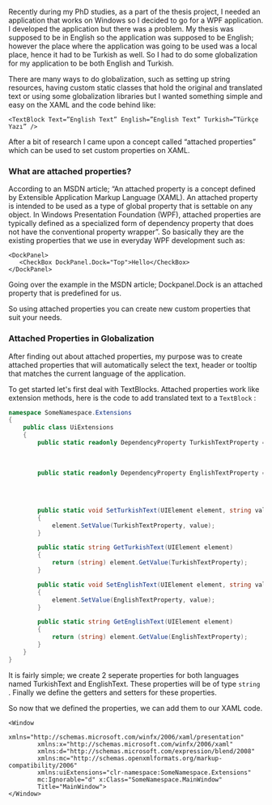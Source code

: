 Recently during my PhD studies, as a part of the thesis project, I needed an application that works on Windows so I decided to go for a WPF application. I developed the application but there was a problem. My thesis was supposed to be in English so the application was supposed to be English; however the place where the application was going to be used was a local place, hence it had to be Turkish as well. So I had to do some globalization for my application to be both English and Turkish.

There are many ways to do globalization, such as setting up string resources, having custom static classes that hold the original and translated text or using some globalization libraries but I wanted something simple and easy on the XAML and the code behind like:

```xaml
<TextBlock Text=”English Text” English=”English Text” Turkish=”Türkçe Yazı” />
```

After a bit of research I came upon a concept called “attached properties” which can be used to set custom properties on XAML.

### What are attached properties?

According to an MSDN article; “An attached property is a concept defined by Extensible Application Markup Language (XAML). An attached property is intended to be used as a type of global property that is settable on any object. In Windows Presentation Foundation (WPF), attached properties are typically defined as a specialized form of dependency property that does not have the conventional property wrapper”.
So basically they are the existing properties that we use in everyday WPF development such as:

```xaml
<DockPanel>
   <CheckBox DockPanel.Dock="Top">Hello</CheckBox>
</DockPanel>
```

Going over the example in the MSDN article; Dockpanel.Dock is an attached property that is predefined for us.

So using attached properties you can create new custom properties that suit your needs.

### Attached Properties in Globalization

After finding out about attached properties, my purpose was to create attached properties that will automatically select the text, header or tooltip that matches the current language of the application.

To get started let's first deal with TextBlocks. Attached properties work like extension methods, here is the code to add translated text to a ```TextBlock``` :

```cs
namespace SomeNamespace.Extensions
{
	public class UiExtensions
	{
		public static readonly DependencyProperty TurkishTextProperty = DependencyProperty.RegisterAttached("TurkishText",
                                                                                                        typeof(string),
                                                                                                        typeof(UiExtensions),
                                                                                                        new PropertyMetadata(default(string)));
        public static readonly DependencyProperty EnglishTextProperty = DependencyProperty.RegisterAttached("EnglishText",
                                                                                                        typeof(string),
                                                                                                        typeof(UiExtensions),
                                                                                                        new PropertyMetadata(default(string)));																							
																										
        public static void SetTurkishText(UIElement element, string value)
        {
            element.SetValue(TurkishTextProperty, value);
        }

        public static string GetTurkishText(UIElement element)
        {
            return (string) element.GetValue(TurkishTextProperty);
        }

        public static void SetEnglishText(UIElement element, string value)
        {
            element.SetValue(EnglishTextProperty, value);
        }

        public static string GetEnglishText(UIElement element)
        {
            return (string) element.GetValue(EnglishTextProperty);
        }
	}
}
```
It is fairly simple; we create 2 seperate properties for both languages named TurkishText and EnglishText. These properties will be of type ```string``` . Finally we define the getters and setters for these properties.

So now that we defined the properties, we can add them to our XAML code.

```xaml
<Window
        xmlns="http://schemas.microsoft.com/winfx/2006/xaml/presentation"
        xmlns:x="http://schemas.microsoft.com/winfx/2006/xaml"
        xmlns:d="http://schemas.microsoft.com/expression/blend/2008"
		xmlns:mc="http://schemas.openxmlformats.org/markup-compatibility/2006"
		xmlns:uiExtensions="clr-namespace:SomeNamespace.Extensions"
		mc:Ignorable="d" x:Class="SomeNamespace.MainWindow"
        Title="MainWindow">
</Window>
```

